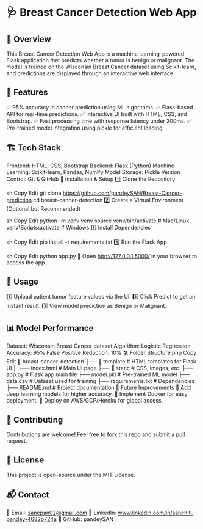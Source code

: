 # 🩺 Breast Cancer Detection Web App




## 📌 Overview
This Breast Cancer Detection Web App is a machine learning-powered Flask application that predicts whether a tumor is benign or malignant. The model is trained on the Wisconsin Breast Cancer dataset using Scikit-learn, and predictions are displayed through an interactive web interface.

## 🚀 Features
✅ 95% accuracy in cancer prediction using ML algorithms.
✅ Flask-based API for real-time predictions.
✅ Interactive UI built with HTML, CSS, and Bootstrap.
✅ Fast processing time with response latency under 200ms.
✅ Pre-trained model integration using pickle for efficient loading.

## 🏗️ Tech Stack
Frontend: HTML, CSS, Bootstrap
Backend: Flask (Python)
Machine Learning: Scikit-learn, Pandas, NumPy
Model Storage: Pickle
Version Control: Git & GitHub
🔧 Installation & Setup
1️⃣ Clone the Repository

sh
Copy
Edit
git clone https://github.com/pandeySAN/Breast-Cancer-prediction
cd breast-cancer-detection
2️⃣ Create a Virtual Environment (Optional but Recommended)

sh
Copy
Edit
python -m venv venv
source venv/bin/activate  # Mac/Linux
venv\Scripts\activate      # Windows
3️⃣ Install Dependencies

sh
Copy
Edit
pip install -r requirements.txt
4️⃣ Run the Flask App

sh
Copy
Edit
python app.py
🔹 Open http://127.0.0.1:5000/ in your browser to access the app.

## 📝 Usage
1️⃣ Upload patient tumor feature values via the UI.
2️⃣ Click Predict to get an instant result.
3️⃣ View model prediction as Benign or Malignant.

## 📊 Model Performance
Dataset: Wisconsin Breast Cancer dataset
Algorithm: Logistic Regression
Accuracy: 95%
False Positive Reduction: 10%
🛠️ Folder Structure
php
Copy
Edit
📂 breast-cancer-detection
 ├── 📁 template         # HTML templates for Flask UI
 │   ├── index.html      # Main UI page
 ├── 📁 static           # CSS, images, etc.
 ├── app.py             # Flask app main file
 ├── model.pkl          # Pre-trained ML model
 ├── data.csv           # Dataset used for training
 ├── requirements.txt   # Dependencies
 ├── README.md          # Project documentation
📌 Future Improvements
🚀 Add deep learning models for higher accuracy.
🚀 Implement Docker for easy deployment.
🚀 Deploy on AWS/GCP/Heroku for global access.

## 🤝 Contributing
Contributions are welcome! Feel free to fork this repo and submit a pull request.

## 📜 License
This project is open-source under the MIT License.

## 📬 Contact
📧 Email: sancpan02@gmail.com
🔗 LinkedIn: www.linkedin.com/in/sanchit-pandey-4682b724a
🔗 GitHub: pandeySAN

